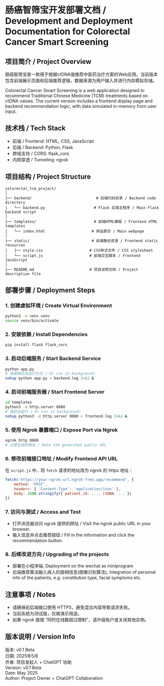 
# 肠癌智筛宝开发部署文档 / Development and Deployment Documentation for Colorectal Cancer Smart Screening

## 项目简介 / Project Overview

肠癌智筛宝是一款用于根据ctDNA值推荐中医药治疗方案的Web应用。当前版本包含前端展示页面和后端推荐逻辑，数据来源为用户输入并进行内存模拟存储。

Colorectal Cancer Smart Screening is a web application designed to recommend Traditional Chinese Medicine (TCM) treatments based on ctDNA values. The current version includes a frontend display page and backend recommendation logic, with data simulated in-memory from user input.

## 技术栈 / Tech Stack

- 前端 / Frontend: HTML, CSS, JavaScript
- 后端 / Backend: Python, Flask
- 跨域支持 / CORS: flask_cors
- 内网穿透 / Tunneling: ngrok

## 项目结构 / Project Structure

```
colorectal_tcm_project/
│
├── backend/                             # 后端代码目录 / Backend code directory
│   └── backend.py                      # Flask 后端主程序 / Main Flask backend script
│
├── templates/                          # 前端HTML模板 / Frontend HTML templates
│   └── index.html                     # 网站首页 / Main webpage
│
├── static/                            # 前端静态资源 / Frontend static resources
│   ├── style.css                     # CSS样式文件 / CSS stylesheet
│   └── script.js                     # 前端交互脚本 / Frontend JavaScript
│
├── README.md                         # 项目说明文档 / Project description file
```

## 部署步骤 / Deployment Steps

### 1. 创建虚拟环境 / Create Virtual Environment

```bash
python3 -m venv venv
source venv/bin/activate
```

### 2. 安装依赖 / Install Dependencies

```bash
pip install flask flask_cors
```

### 3. 启动后端服务 / Start Backend Service

```bash
python app.py
# 或使用后台运行方式 / Or run in background:
nohup python app.py > backend.log 2>&1 &
```

### 4. 启动前端服务器 / Start Frontend Server

```bash
cd templates
python3 -m http.server 8080
# 或后台运行 / Or run in background:
nohup python3 -m http.server 8080 > frontend.log 2>&1 &
```

### 5. 使用 Ngrok 暴露端口 / Expose Port via Ngrok

```bash
ngrok http 8080
# 记录生成的网址 / Note the generated public URL
```

### 6. 修改前端接口地址 / Modify Frontend API URL

在 `script.js` 中，将 `fetch` 请求的地址改为 ngrok 的 https 地址：

```js
fetch('https://your-ngrok-url.ngrok-free.app/recommend', {
    method: 'POST',
    headers: { 'Content-Type': 'application/json' },
    body: JSON.stringify({ patient_id: ..., ctDNA: ... })
})
```

### 7. 访问与测试 / Access and Test

- 打开浏览器访问 ngrok 提供的网址 / Visit the ngrok public URL in your browser.
- 输入信息并点击推荐按钮 / Fill in the information and click the recommendation button.

### 8. 后续改进方向 / Upgrading of the projects

- 部署在小程序端, Deployment on the wechat as miniprogram
- 后端推荐算法融入病人的面相信息(图像识别算法), Integration of personal info of the patients, e.g. constitution type, facial symptoms etc.

## 注意事项 / Notes

- 请确保前后端接口使用 HTTPS，避免混合内容导致请求失败。
- 当前系统为测试版，仅做演示用途。
- 如果 ngrok 报错 “同时在线数超过限制”，请升级账户或关闭其他实例。

## 版本说明 / Version Info

版本: v0.1 Beta  
日期: 2025年5月  
作者: 项目发起人 + ChatGPT 协助  
Version: v0.1 Beta  
Date: May 2025  
Author: Project Owner + ChatGPT Collaboration
